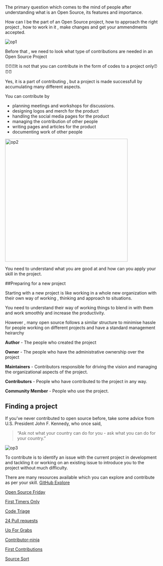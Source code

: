 The primary question which comes to the mind of people after understanding what is an Open Source, its features and importance.

How can I be the part of an Open Source project, how to approach the right project , how to work in it , make changes and get your ammendments accepted.


![op1](https://user-images.githubusercontent.com/74143496/133651102-42dd71ec-2dcb-4b62-a8d7-4a521b2beb6b.jpg)

Before that , we need to look what type of contributions are needed in an Open Source Project

⏰⏰⏰It is not that you can contribute in the form of codes to a project only⏰⏰⏰

Yes, it is a part of contributing , but a project is made successfull by accumulating many different aspects.

You can contribute by
* planning meetings and workshops for discussions.
* designing logos and merch for the product
* handling the social media pages for the product
* managing the contribution of other people
* writing pages and articles for the product
* documenting work of other people 

<img width="400" alt="op2" src="https://user-images.githubusercontent.com/74143496/133653361-0ed43997-0122-4432-9907-0fd0ad28e0a4.png">


You need to understand what you are good at and how can you apply your skill in the project.

##Preparing for a new project

Starting with a new project is like working in a whole new organization with their own way of working , thinking and approach to situations.

You need to understand their way of working things to blend in with them and work smoothly and increase the productivity.

However , many open source follows a similar structure to minimise hassle for people working on different projects and have a standard management heirarchy

**Author** - The people who created the project 

**Owner** - The people who have the administrative ownership over the project

**Maintainers** - Contributors responsible for driving the vision and managing the organizational aspects of the project.

**Contributors** - People who have contributed to the project in any way.

**Community Member** - People who use the project.



## Finding a project

If you’ve never contributed to open source before, take some advice from U.S. President John F. Kennedy, who once said, 
> “Ask not what your country can do for you - ask what you can do for your country.”

![op3](https://user-images.githubusercontent.com/74143496/133657309-698feacb-d870-4104-9037-02770bc2550e.jpg)


To contribute is to identify an issue with the current project in development and tackling it or working on an existing issue to introduce you to the project without much difficulty.

There are many resources available which you can explore and contribute as per your skill.
[GitHub Explore](https://github.com/explore/)

[Open Source Friday](https://opensourcefriday.com/)

[First Timers Only](https://www.firsttimersonly.com/)

[Code Triage](https://www.codetriage.com/)

[24 Pull requests](https://24pullrequests.com/)

[Up For Grabs](https://up-for-grabs.net/)

[Contributor-ninja](https://contributor.ninja/)

[First Contributions](https://firstcontributions.github.io/)

[Source Sort](https://web.archive.org/web/20201111233803/https://www.sourcesort.com/)








